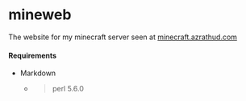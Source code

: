 mineweb
=======

The website for my minecraft server seen at [minecraft.azrathud.com](http://www.server.azrathud.com)


#### Requirements

- Markdown
    - >perl 5.6.0

